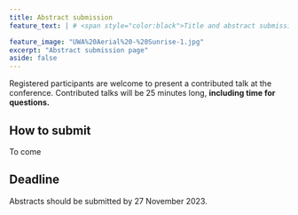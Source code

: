 ```yaml
---
title: Abstract submission
feature_text: | # <span style="color:black">Title and abstract submission</span>

feature_image: "UWA%20Aerial%20-%20Sunrise-1.jpg"
excerpt: "Abstract submission page"
aside: false
---
```


Registered participants are welcome to present a contributed talk at the conference. Contributed talks will be 25 minutes long, **including time for questions.**

## How to submit

To come

## Deadline

Abstracts should be submitted by 27 November 2023.
